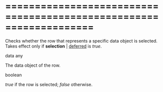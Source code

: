 <!--**
/*-------------------------------------------
    Auto-generated file. Do not modify.
-------------------------------------------

**-->
===================================================================
===================================================================

<!--shortDescription-->
Checks whether the row that represents a specific data object is selected. Takes effect only if **selection** | [deferred]({basewidgetpath}/Configuration/selection/#deferred) is *true*.
<!--/shortDescription-->

<!--paramName1-->data<!--/paramName1-->
<!--paramType1-->any<!--/paramType1-->
<!--paramDescription1-->
The data object of the row.
<!--/paramDescription1-->

<!--returnType-->boolean<!--/returnType-->
<!--returnDescription-->
<i>true</i> if the row is selected; <i>false</i> otherwise.
<!--/returnDescription-->

<!--fullDescription-->

<!--/fullDescription-->